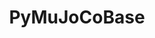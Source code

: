 --- 
page-type: blog-post 
title:  PyMuJoCoBase
description: None
class: random
link: https://github.com/BolunDai0216/PyMuJoCoBase
text: This repo contains starter code and examples for running simulations in MuJoCo with its Python bindings.
layout: blog_post
--- 